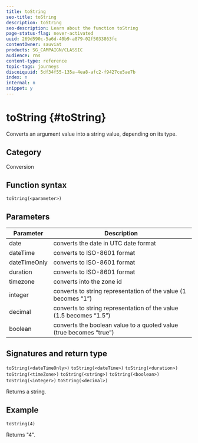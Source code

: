 ```yaml
---
title: toString
seo-title: toString
description: toString
seo-description: Learn about the function toString
page-status-flag: never-activated
uuid: 269d590c-5a6d-40b9-a879-02f5033863fc
contentOwner: sauviat
products: SG_CAMPAIGN/CLASSIC
audience: rns
content-type: reference
topic-tags: journeys
discoiquuid: 5df34f55-135a-4ea8-afc2-f9427ce5ae7b
index: n
internal: n
snippet: y
---
```


# toString {#toString}

Converts an argument value into a string value, depending on its type.

## Category

Conversion

## Function syntax

`toString(<parameter>)`

## Parameters

|Parameter|Description|
|--- |--- |
|date|converts the date in UTC date format|
|dateTime|converts to ISO-8601 format|
|dateTimeOnly|converts to ISO-8601 format|
|duration|converts to ISO-8601 format|
|timezone|converts into the zone id|
|integer|converts to string representation of the value (1 becomes “1”)|
|decimal|converts to string representation of the value (1.5 becomes “1.5”)|
|boolean|converts the boolean value to a quoted value (true becomes “true”)|

## Signatures and return type

`toString(<dateTimeOnly>)`
`toString(<dateTime>)`
`toString(<duration>)`
`toString(<timeZone>)`
`toString(<string>)`
`toString(<boolean>)`
`toString(<integer>)`
`toString(<decimal>)`

Returns a string.

## Example

`toString(4)`

Returns "4".
